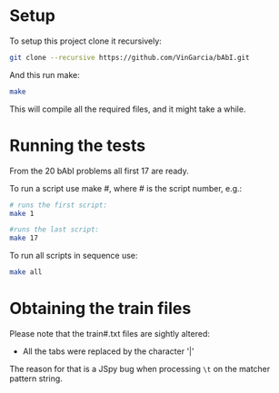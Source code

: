 
# Setup

To setup this project clone it recursively:

```bash
git clone --recursive https://github.com/VinGarcia/bAbI.git
```

And this run make:

```bash
make
```

This will compile all the required files, and it might take a while.

# Running the tests

From the 20 bAbI problems all first 17 are ready.

To run a script use make #, where # is the script number, e.g.:

```bash
# runs the first script:
make 1

#runs the last script:
make 17
```

To run all scripts in sequence use:

```bash
make all
```

# Obtaining the train files

Please note that the train#.txt files are sightly altered:

- All the tabs were replaced by the character '|'

The reason for that is a JSpy bug when processing `\t` on the
matcher pattern string.

